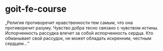 # goit-fe-course

„Религия противоречит нравственности тем самым, что она противоречит разуму.
Чувство добра тесно связано с чувством истины.
Испорченность рассудка влечет за собой испорченность сердца.
Кто обманывает свой рассудок, не может обладать искренним, честным сердцем…“
